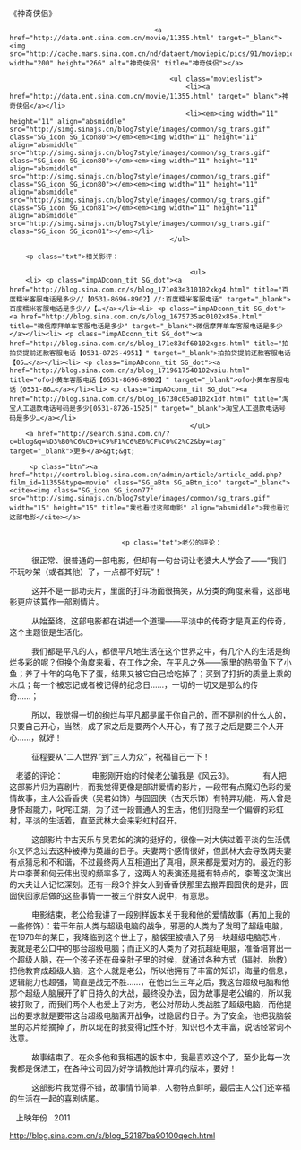 《神奇侠侣》

											
										<a href="http://data.ent.sina.com.cn/movie/11355.html" target="_blank"><img src="http://cache.mars.sina.com.cn/nd/dataent/moviepic/pics/91/moviepic_bae965cdb61e5b9bcf1f95fef8472327.jpg" width="200" height="266" alt="神奇侠侣" title="神奇侠侣"></a>
										
											<ul class="movieslist">
												<li><a href="http://data.ent.sina.com.cn/movie/11355.html" target="_blank">神奇侠侣</a></li>
												<li><em><img width="11" height="11" align="absmiddle" src="http://simg.sinajs.cn/blog7style/images/common/sg_trans.gif" class="SG_icon SG_icon80"></em><em><img width="11" height="11" align="absmiddle" src="http://simg.sinajs.cn/blog7style/images/common/sg_trans.gif" class="SG_icon SG_icon80"></em><em><img width="11" height="11" align="absmiddle" src="http://simg.sinajs.cn/blog7style/images/common/sg_trans.gif" class="SG_icon SG_icon80"></em><em><img width="11" height="11" align="absmiddle" src="http://simg.sinajs.cn/blog7style/images/common/sg_trans.gif" class="SG_icon SG_icon81"></em><em><img width="11" height="11" align="absmiddle" src="http://simg.sinajs.cn/blog7style/images/common/sg_trans.gif" class="SG_icon SG_icon81"></em></li>
											</ul>
											
		<p class="txt">相关影评： 
											
												 <ul>
		<li> <p class="impADconn_tit SG_dot"><a href="http://blog.sina.com.cn/s/blog_171e83e310102xkg4.html" title="百度糯米客服电话是多少//【0531-8696-8902】//∶百度糯米客服电话" target="_blank">百度糯米客服电话是多少//【…</a></li><li> <p class="impADconn_tit SG_dot"><a href="http://blog.sina.com.cn/s/blog_1675735ac0102x85o.html" title="微信摩拜单车客服电话是多少" target="_blank">微信摩拜单车客服电话是多少</a></li><li> <p class="impADconn_tit SG_dot"><a href="http://blog.sina.com.cn/s/blog_171e83df60102xgzs.html" title="拍拍贷提前还款客服电话【0531-8725-4951】" target="_blank">拍拍贷提前还款客服电话【05…</a></li><li> <p class="impADconn_tit SG_dot"><a href="http://blog.sina.com.cn/s/blog_1719617540102wsiu.html" title="ofo小黄车客服电话【0531-8696-8902】" target="_blank">ofo小黄车客服电话【0531-86…</a></li><li> <p class="impADconn_tit SG_dot"><a href="http://blog.sina.com.cn/s/blog_16730c05a0102x1df.html" title="淘宝人工退款电话号码是多少[0531-8726-1525]" target="_blank">淘宝人工退款电话号码是多少…</a></li>
												 </ul>
		<a href="http://search.sina.com.cn/?c=blog&q=%D3%B0%C6%C0+%C9%F1%C6%E6%CF%C0%C2%C2&by=tag" target="_blank">更多</a>&gt;&gt;
											 
		 <p class="btn"><a href="http://control.blog.sina.com.cn/admin/article/article_add.php?film_id=11355&type=movie" class="SG_aBtn SG_aBtn_ico" target="_blank"><cite><img class="SG_icon SG_icon77" src="http://simg.sinajs.cn/blog7style/images/common/sg_trans.gif" width="15" height="15" title="我也看过这部电影" align="absmiddle">我也看过这部电影</cite></a>
										
									
                            	<p class="tet">老公的评论：  
  
　　很正常、很普通的一部电影，但却有一句台词让老婆大人学会了——“我们不玩吵架（或者其他）了，一点都不好玩”！  

  
　　这并不是一部功夫片，里面的打斗场面很搞笑，从分类的角度来看，这部电影更应该算作一部剧情片。  

  
　　从始至终，这部电影都在讲述一个道理——平淡中的传奇才是真正的传奇，这个主题很是生活化。  

  
　　我们都是平凡的人，都很平凡地生活在这个世界之中，有几个人的生活是绚烂多彩的呢？但换个角度来看，在工作之余，在平凡之外——家里的热带鱼下了小鱼；养了十年的乌龟下了蛋，结果又被它自己给吃掉了；买到了打折的质量上乘的木瓜；每一个被忘记或者被记得的纪念日……，一切的一切又是那么的传奇……；  

  
　　所以，我觉得一切的绚烂与平凡都是属于你自己的，而不是别的什么人的，只要自己开心，当然，成了家之后是要两个人开心，有了孩子之后是要三个人开心……，就好！  

  
　　征程要从“二人世界”到“三人为众”，祝福自己一下！  

  
老婆的评论：  
  
　　电影刚开始的时候老公骗我是《风云3》。  
  
　　有人把这部影片归为喜剧片，而我觉得更像是部讲爱情的影片，一段带有点魔幻色彩的爱情故事，主人公香香侠（吴君如饰）与囧囧侠（古天乐饰）有特异功能，两人曾是身怀超能力，叱咤江湖，为了过一段普通人的生活，他们归隐至一个偏僻的彩虹村，平淡的生活着，直至武林大会来彩虹村召开。  

  
　　这部影片中古天乐与吴君如的演的挺好的，很像一对大侠过着平淡的生活偶尔又怀念过去这种被捧为英雄的日子。夫妻两个感情很好，但武林大会导致两夫妻有点猜忌和不和谐，不过最终两人互相道出了真相，原来都是爱对方的。最近的影片中李菁和何云伟出现的频率多了，这两人的表演还是挺有特点的，李菁这次演出的大夫让人记忆深刻。还有一段3个胖女人到香香侠那里去搬弄囧囧侠的是非，囧囧侠回家后做的这些事情一一被三个胖女人说中，有意思。  

  
　　电影结束，老公给我讲了一段别样版本关于我和他的爱情故事（再加上我的一些修饰）：若干年前人类与超级电脑的战争，邪恶的人类为了发明了超级电脑，在1978年的某日，我降临到这个世上了，脑袋里被植入了另一块超级电脑芯片，我就是老公口中的那台超级电脑；而正义的人类为了对抗超级电脑，准备培育出一个超级人脑，在一个孩子还在母亲肚子里的时候，就通过各种方式（辐射、胎教）把他教育成超级人脑，这个人就是老公，所以他拥有了丰富的知识，海量的信息，逻辑能力也超强，简直是战无不胜……，在他出生三年之后，我这台超级电脑和他那个超级人脑展开了旷日持久的大战，最终没办法，因为故事是老公编的，所以我被打败了，而我们两个人也爱上了对方，老公对帮助人类战胜了超级电脑，而他提出的要求就是要带这台超级电脑离开战争，过隐居的日子。为了安全，他把我脑袋里的芯片给摘掉了，所以现在的我变得记性不好，知识也不太丰富，说话经常词不达意。  

  
　　故事结束了。在众多他和我相遇的版本中，我最喜欢这个了，至少比每一次我都是保洁工，在各种公司因为好学请教他计算机的版本，要好！  

  
　　这部影片我觉得不错，故事情节简单，人物特点鲜明，最后主人公们还幸福的生活在一起的喜剧结尾。  

  
上映年份  
2011  
                                								
		
http://blog.sina.com.cn/s/blog_52187ba90100qech.html
